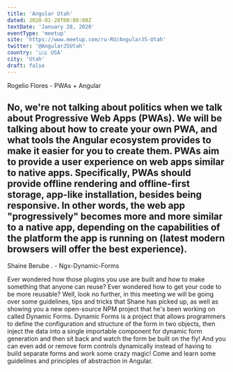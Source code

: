 ```yaml
---
title: 'Angular Utah'
dated: 2020-01-28T00:00:00Z
textDate: 'January 28, 2020'
eventType: 'meetup'
site: 'https://www.meetup.com/ru-RU/AngularJS-Utah'
twitter: '@AngularJSUtah'
country: '🇺🇸 USA'
city: 'Utah'
draft: false
---
```


Rogelio Flores - PWAs + Angular

No, we're not talking about politics when we talk about Progressive Web Apps (PWAs). We will be talking about how to create your own PWA, and what tools the Angular ecosystem provides to make it easier for you to create them. PWAs aim to provide a user experience on web apps similar to native apps. Specifically, PWAs should provide offline rendering and offline-first storage, app-like installation, besides being responsive. In other words, the web app "progressively" becomes more and more similar to a native app, depending on the capabilities of the platform the app is running on (latest modern browsers will offer the best experience).
-----
Shaine Berube . - Ngx-Dynamic-Forms

Ever wondered how those plugins you use are built and how to make something that anyone can reuse? Ever wondered how to get your code to be more reusable? Well, look no further, in this meeting we will be going over some guidelines, tips and tricks that Shane has picked up, as well as showing you a new open-source NPM project that he's been working on called Dynamic Forms. Dynamic Forms is a project that allows programmers to define the configuration and structure of the form in two objects, then inject the data into a single importable component for dynamic form generation and then sit back and watch the form be built on the fly! And you can even add or remove form controls dynamically instead of having to build separate forms and work some crazy magic! Come and learn some guidelines and principles of abstraction in Angular.